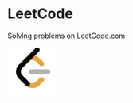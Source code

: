 # LeetCode
Solving problems on LeetCode.com


<a href="https://leetcode.com/eldorsher/">
    <img src="/src/assets/images/leetcode.png" alt="MarineGEO circle logo" style="height: 100px; width:100px;"/>
</a>